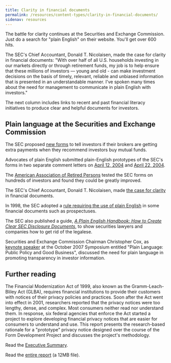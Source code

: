 ```yaml
---
title: Clarity in financial documents
permalink: /resources/content-types/clarity-in-financial-documents/
sidenav: resources
---
```


The battle for clarity continues at the Securities and Exchange Commission. Just do a search for "plain English" on their website. You'll get over 600 hits.

The SEC's Chief Accountant, Donald T. Nicolaisen, made the case for clarity in financial documents: "With over half of all U.S. households investing in our markets directly or through retirement funds, my job is to help ensure that these millions of investors — young and old - can make investment decisions on the basis of timely, relevant, reliable and unbiased information that is presented in an understandable manner. I've spoken many times about the need for management to communicate in plain English with investors."

The next column includes links to recent and past financial literacy initiatives to produce clear and helpful documents for investors.

## Plain language at the Securities and Exchange Commission

The SEC proposed [new forms](http://www.sec.gov/rules/proposed/33-8358.pdf) to tell investors if their brokers are getting extra payments when they recommend investors buy mutual funds.

Advocates of plain English submitted plain-English prototypes of the SEC's forms in two separate comment letters on [April 12, 2004](http://www.sec.gov/rules/proposed/s70604/s70604-638.pdf) and [April 22, 2004](http://www.sec.gov/rules/proposed/s70604/s70604-720.pdf).

The [American Association of Retired Persons](http://www.sec.gov/rules/proposed/s70604/s70604-988.pdf) tested the SEC forms on hundreds of investors and found they could be greatly improved.

The SEC's Chief Accountant, Donald T. Nicolaisen, made [the case for clarity](http://www.sec.gov/news/speech/spch100704dtn.htm) in financial documents.

In 1998, the SEC adopted a [rule requiring the use of plain English](http://www.sec.gov/rules/final/33-7497.txt) in some financial documents such as prospectuses.

The SEC also published a guide, _[A Plain English Handbook: How to Create Clear SEC Disclosure Documents](http://www.sec.gov/news/extra/handbook.htm)_, to show securities lawyers and companies how to get rid of the legalese.

Securities and Exchange Commission Chairman Christopher Cox, as [keynote speaker](http://www.sec.gov/news/speech/2007/spch101207cc.htm) at the October 2007 Symposium entitled "Plain Language: Public Policy and Good Business", discussed the need for plain language in promoting transparency in investor information.

## Further reading

The Financial Modernization Act of 1999, also known as the Gramm-Leach-Bliley Act (GLBA), requires financial institutions to provide their customers with notices of their privacy policies and practices. Soon after the Act went into effect in 2001, researchers reported that the privacy notices were too lengthy, dense, and complex. Most consumers neither read nor understand them. In response, six federal agencies that enforce the Act started a project to explore developing financial privacy notices that are easier for consumers to understand and use. This report presents the research-based rationale for a "prototype" privacy notice designed over the course of the Form Development Project and discusses the project's methodology.

Read the [Executive Summary](ExecSummary.doc).

Read the [entire report](http://www.ftc.gov/privacy/privacyinitiatives/ftcfinalreport060228.pdf) (a 12MB file).
